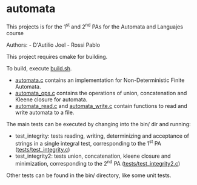 # automata

This projects is for the 1<sup>st</sup> and 2<sup>nd</sup> PAs for the Automata and Languajes course

Authors:
    - D'Autilio Joel
    - Rossi Pablo

This project requires cmake for building.

To build, execute [build.sh](build.sh).

- [automata.c](src/automata/automata.c) contains an implementation for Non-Deterministic Finite Automata.
- [automata_ops.c](src/automata/automata_ops.c) contains the operations of union, concatenation and Kleene closure for automata.
- [automata_read.c](src/automataio/automata_read.c) and [automata_write.c](src/automataio/automata_write.c) contain functions to read and write automata to a file.


The main tests can be executed by changing into the bin/ dir and running:
    
- test_integrity: tests reading, writing, determinizing and acceptance of strings in a single integral test, corresponding to the 1<sup>st</sup> PA ([tests/test_integrity.c](tests/test_integrity.c))
- test_integrity2: tests union, concatenation, kleene closure and minimization, corresponding to the 2<sup>nd</sup> PA ([tests/test_integrity2.c](tests/test_integrity2.c))

Other tests can be found in the bin/ directory, like some unit tests.
